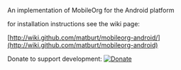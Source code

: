 An implementation of MobileOrg for the Android platform

for installation instructions see the wiki page:

[http://wiki.github.com/matburt/mobileorg-android/](http://wiki.github.com/matburt/mobileorg-android)

Donate to support development: 
[![Donate](http://pledgie.com/campaigns/10553.png)](http://www.pledgie.com/campaigns/10553)
